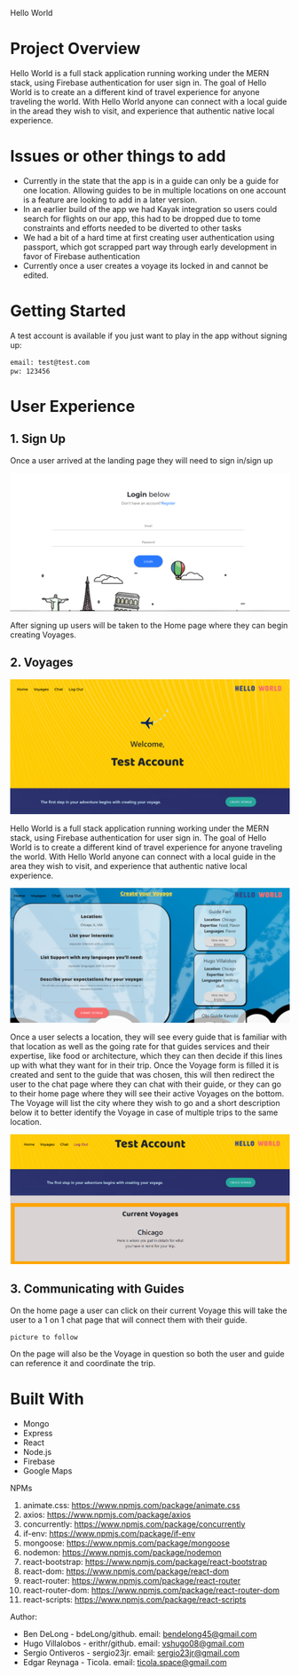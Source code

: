 Hello World

# Project Overview
Hello World is a full stack application running working under the MERN stack, using Firebase authentication for user sign in. The goal of Hello World is to create an a different kind of travel experience for anyone traveling the world. With Hello World anyone can connect with a local guide in the aread they wish to visit, and experience that authentic native local experience.

# Issues or other things to add

* Currently in the state that the app is in a guide can only be a guide for one location. Allowing guides to be in multiple locations on one account is a feature are looking to add in a later version.
* In an earlier build of the app we had Kayak integration so users could search for flights on our app, this had to be dropped due to tome constraints and efforts needed to be diverted to other tasks
* We had a bit of a hard time at first creating user authentication using passport, which got scrapped part way through early development in favor of Firebase authentication
* Currently once a user creates a voyage its locked in and cannot be edited.


# Getting Started
A test account is available if you just want to play in the app without signing up:
```
email: test@test.com
pw: 123456
```

# User Experience
## 1. Sign Up

Once a user arrived at the landing page they will need to sign in/sign up 

![“Sing UP”](screenshots/sign-in.PNG)

After signing up users will be taken to the Home page where they can begin creating Voyages. 

## 2. Voyages

![“HelloWorld”](screenshots/home.PNG)

Hello World is a full stack application running working under the MERN stack, using Firebase authentication for user sign in. The goal of Hello World is to create a different kind of travel experience for anyone traveling the world. With Hello World anyone can connect with a local guide in the area they wish to visit, and experience that authentic native local experience.

![“HelloWorld”](screenshots/voyage.PNG)


Once a user selects a location, they will see every guide that is familiar with that location as well as the going rate for that guides services and their expertise, like food or architecture, which they can then decide if this lines up with what they want for in their trip. Once the Voyage form is filled it is created and sent to the guide that was chosen, this will then redirect the user to the chat page where they can chat with their guide, or they can go to their home page where they will see their active Voyages on the bottom. The Voyage will list the city where they wish to go and a short description below it to better identify the Voyage in case of multiple trips to the same location. 

![“HelloWorld”](screenshots/voyages.PNG)

## 3. Communicating with Guides
On the home page a user can click on their current Voyage this will take the user to a 1 on 1 chat page that will connect them with their guide. 

```
picture to follow
```
On the page will also be the Voyage in question so both the user and guide can reference it and coordinate the trip. 

# Built With
* Mongo
* Express
* React
* Node.js
* Firebase
* Google Maps



NPMs
1. animate.css: https://www.npmjs.com/package/animate.css
1. axios: https://www.npmjs.com/package/axios
1. concurrently: https://www.npmjs.com/package/concurrently
1. if-env: https://www.npmjs.com/package/if-env
1. mongoose: https://www.npmjs.com/package/mongoose 
1. nodemon: https://www.npmjs.com/package/nodemon
1. react-bootstrap: https://www.npmjs.com/package/react-bootstrap
1. react-dom: https://www.npmjs.com/package/react-dom
1. react-router: https://www.npmjs.com/package/react-router
1. react-router-dom: https://www.npmjs.com/package/react-router-dom
1. react-scripts: https://www.npmjs.com/package/react-scripts

Author:
* Ben DeLong - bdeLong/github. email: bendelong45@gmail.com
* Hugo Villalobos - erithr/github. email: vshugo08@gmail.com
* Sergio Ontiveros - sergio23jr. email: sergio23jr@gmail.com
* Edgar Reynaga - Ticola. email: ticola.space@gmail.com

